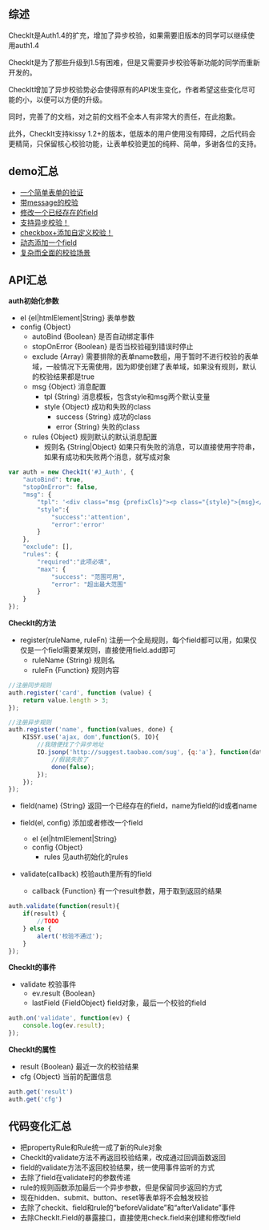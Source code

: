 ## 综述

CheckIt是Auth1.4的扩充，增加了异步校验，如果需要旧版本的同学可以继续使用auth1.4

CheckIt是为了那些升级到1.5有困难，但是又需要异步校验等新功能的同学而重新开发的。

CheckIt增加了异步校验势必会使得原有的API发生变化，作者希望这些变化尽可能的小，以便可以方便的升级。

同时，完善了的文档，对之前的文档不全本人有非常大的责任，在此抱歉。

此外，CheckIt支持kissy 1.2+的版本，低版本的用户使用没有障碍，之后代码会更精简，只保留核心校验功能，让表单校验更加的纯粹、简单，多谢各位的支持。

## demo汇总

<ul>
    <li><a href="http://gallery.kissyui.com/checkit/1.1/demo/first.html">一个简单表单的验证</a></li>
    <li><a href="http://gallery.kissyui.com/checkit/1.1/demo/msg.html">带message的校验</a></li>
    <li><a href="http://gallery.kissyui.com/checkit/1.1/demo/modifyField.html">修改一个已经存在的field</a></li>
    <li><a href="http://gallery.kissyui.com/checkit/1.1/demo/async.html">支持异步校验！</a></li>
    <li><a href="http://gallery.kissyui.com/checkit/1.1/demo/checkbox.html">checkbox+添加自定义校验！</a></li>
    <li><a href="http://gallery.kissyui.com/checkit/1.1/demo/addfield.html">动态添加一个field</a></li>
    <li><a href="http://gallery.kissyui.com/checkit/1.1/demo/all.html">复杂而全面的校验场景</a></li>
</ul>

## API汇总

**auth初始化参数**

- el {el|htmlElement|String} 表单参数
- config {Object}
    - autoBind {Boolean} 是否自动绑定事件
    - stopOnError {Boolean} 是否当校验碰到错误时停止
    - exclude {Array} 需要排除的表单name数组，用于暂时不进行校验的表单域，一般情况下无需使用，因为即使创建了表单域，如果没有规则，默认的校验结果都是true
    - msg {Object} 消息配置
        - tpl {String} 消息模板，包含style和msg两个默认变量
        - style {Object} 成功和失败的class
            - success {String} 成功的class
            - error {String} 失败的class
    - rules {Object} 规则默认的默认消息配置
        - 规则名 {String|Object} 如果只有失败的消息，可以直接使用字符串，如果有成功和失败两个消息，就写成对象

```js
var auth = new CheckIt('#J_Auth', {
    "autoBind": true,
    "stopOnError": false,
    "msg": {
        "tpl": '<div class="msg {prefixCls}"><p class="{style}">{msg}</p></div>',
        "style":{
            "success":'attention',
            "error":'error'
        }
    },
    "exclude": [],
    "rules": {
        "required":"此项必填",
        "max": {
            "success": "范围可用",
            "error": "超出最大范围"
        }
    }
});
```

**CheckIt的方法**

- register(ruleName, ruleFn) 注册一个全局规则，每个field都可以用，如果仅仅是一个field需要某规则，直接使用field.add即可
    - ruleName {String} 规则名
    - ruleFn {Function} 规则内容

```js
//注册同步规则
auth.register('card', function (value) {
    return value.length > 3;
});

//注册异步规则
auth.register('name', function(values, done) {
    KISSY.use('ajax, dom',function(S, IO){
        //我随便找了个异步地址
        IO.jsonp('http://suggest.taobao.com/sug', {q:'a'}, function(data){
            //假装失败了
            done(false);
        });
    });
});
```

- field(name) {String} 返回一个已经存在的field，name为field的id或者name
- field(el, config) 添加或者修改一个field
    - el {el|htmlElement|String}
    - config {Object}
        - rules 见auth初始化的rules


- validate(callback) 校验auth里所有的field
    - callback {Function} 有一个result参数，用于取到返回的结果

```js
auth.validate(function(result){
    if(result) {
        //TODO
    } else {
        alert('校验不通过');
    }
});
```

**CheckIt的事件**

- validate 校验事件
    - ev.result {Boolean}
    - lastField {FieldObject} field对象，最后一个校验的field

```js
auth.on('validate', function(ev) {
    console.log(ev.result);
});
```

**CheckIt的属性**

- result {Boolean} 最近一次的校验结果
- cfg {Object} 当前的配置信息

```js
auth.get('result')
auth.get('cfg')
```

## 代码变化汇总

- 把propertyRule和Rule统一成了新的Rule对象
- CheckIt的validate方法不再返回校验结果，改成通过回调函数返回
- field的validate方法不返回校验结果，统一使用事件监听的方式
- 去除了field在validate时的参数传递
- rule的规则函数添加最后一个异步参数，但是保留同步返回的方式
- 现在hidden、submit、button、reset等表单将不会触发校验
- 去除了checkit、field和rule的“beforeValidate”和“afterValidate”事件
- 去除CheckIt.Field的暴露接口，直接使用check.field来创建和修改field
